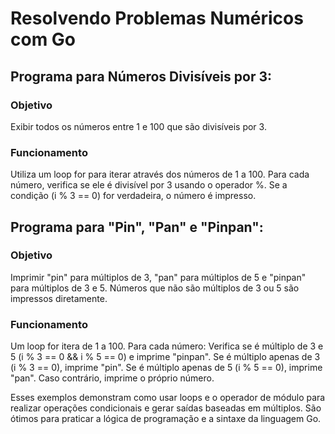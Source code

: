 # Resolvendo Problemas Numéricos com Go

## Programa para Números Divisíveis por 3:

### Objetivo 
Exibir todos os números entre 1 e 100 que são divisíveis por 3.
### Funcionamento
Utiliza um loop for para iterar através dos números de 1 a 100. 
Para cada número, verifica se ele é divisível por 3 usando o operador %. 
Se a condição (i % 3 == 0) for verdadeira, o número é impresso.

## Programa para "Pin", "Pan" e "Pinpan":

### Objetivo
Imprimir "pin" para múltiplos de 3, "pan" para múltiplos de 5 e "pinpan" para múltiplos de 3 e 5. 
Números que não são múltiplos de 3 ou 5 são impressos diretamente.
### Funcionamento
Um loop for itera de 1 a 100. 
Para cada número:
Verifica se é múltiplo de 3 e 5 (i % 3 == 0 && i % 5 == 0) e imprime "pinpan".
Se é múltiplo apenas de 3 (i % 3 == 0), imprime "pin".
Se é múltiplo apenas de 5 (i % 5 == 0), imprime "pan".
Caso contrário, imprime o próprio número.

Esses exemplos demonstram como usar loops e o operador de módulo para realizar operações condicionais e gerar saídas baseadas em múltiplos. 
São ótimos para praticar a lógica de programação e a sintaxe da linguagem Go.
